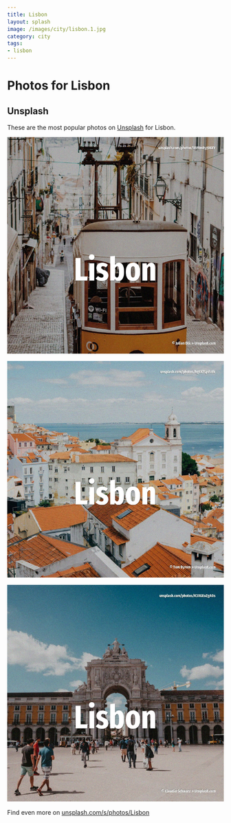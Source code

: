 ```yaml
---
title: Lisbon
layout: splash
image: /images/city/lisbon.1.jpg
category: city
tags:
- lisbon
---
```

# Photos for Lisbon

## Unsplash

These are the most popular photos on [Unsplash](https://unsplash.com) for Lisbon.

![Lisbon](/images/city/lisbon.1.jpg)

![Lisbon](/images/city/lisbon.2.jpg)

![Lisbon](/images/city/lisbon.3.jpg)

Find even more on [unsplash.com/s/photos/Lisbon](https://unsplash.com/s/photos/Lisbon)
